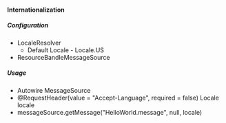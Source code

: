 #### Internationalization


##### Configuration

- LocaleResolver
	- Default Locale - Locale.US
- ResourceBandleMessageSource

##### Usage
-  Autowire MessageSource
- @RequestHeader(value = "Accept-Language", required = false) Locale locale
- messageSource.getMessage("HelloWorld.message", null, locale)